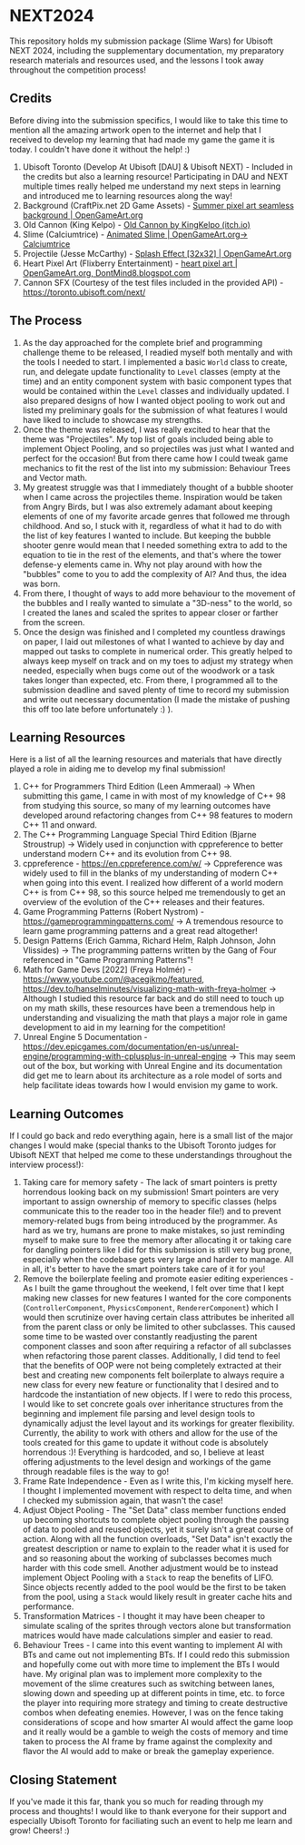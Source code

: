 # NEXT2024
This repository holds my submission package (Slime Wars) for Ubisoft NEXT 2024, including the supplementary documentation, my preparatory research materials and resources used, and the lessons I took away throughout the competition process!

## Credits
Before diving into the submission specifics, I would like to take this time to mention all the amazing artwork open to the internet and help that I received to develop my learning that had made my game the game it is today. I couldn't have done it without the help! :)

 1. Ubisoft Toronto (Develop At Ubisoft [DAU] & Ubisoft NEXT) - Included in the credits but also a learning resource! Participating in DAU and NEXT multiple times really helped me understand my next steps in learning and introduced me to learning resources along the way!
 2. Background (CraftPix.net 2D Game Assets) - [Summer pixel art seamless background | OpenGameArt.org](https://opengameart.org/content/summer-pixel-art-seamless-background)
 3. Old Cannon (King Kelpo) - [Old Cannon by KingKelpo (itch.io)](https://kingkelp.itch.io/old-cannon)
 4. Slime (Calciumtrice) - [Animated Slime | OpenGameArt.org-> Calciumtrice](https://opengameart.org/content/animated-slime)
 5. Projectile (Jesse McCarthy) - [Splash Effect [32x32] | OpenGameArt.org](https://opengameart.org/content/splash-effect-32x32)
 6. Heart Pixel Art (Flixberry Entertainment) - [heart pixel art | OpenGameArt.org, DontMind8.blogspot.com](https://opengameart.org/content/heart-pixel-art)
 7. Cannon SFX (Courtesy of the test files included in the provided API) - https://toronto.ubisoft.com/next/ 

## The Process
1. As the day approached for the complete brief and programming challenge theme to be released, I readied myself both mentally and with the tools I needed to start. I implemented a basic `World` class to create, run, and delegate update functionality to `Level` classes (empty at the time) and an entity component system with basic component types that would be contained within the `Level` classes and individually updated. I also prepared designs of how I wanted object pooling to work out and listed my preliminary goals for the submission of what features I would have liked to include to showcase my strengths.
2. Once the theme was released, I was really excited to hear that the theme was "Projectiles". My top list of goals included being able to implement Object Pooling, and so projectiles was just what I wanted and perfect for the occasion! But from there came how I could tweak game mechanics to fit the rest of the list into my submission: Behaviour Trees and Vector math.
3. My greatest struggle was that I immediately thought of a bubble shooter when I came across the projectiles theme. Inspiration would be taken from Angry Birds, but I was also extremely adamant about keeping elements of one of my favorite arcade genres that followed me through childhood. And so, I stuck with it, regardless of what it had to do with the list of key features I wanted to include. But keeping the bubble shooter genre would mean that I needed something extra to add to the equation to tie in the rest of the elements, and that's where the tower defense-y elements came in. Why not play around with how the "bubbles" come to you to add the complexity of AI? And thus, the idea was born.
4. From there, I thought of ways to add more behaviour to the movement of the bubbles and I really wanted to simulate a "3D-ness" to the world, so I created the lanes and scaled the sprites to appear closer or farther from the screen.
5. Once the design was finished and I completed my countless drawings on paper, I laid out milestones of what I wanted to achieve by day and mapped out tasks to complete in numerical order. This greatly helped to always keep myself on track and on my toes to adjust my strategy when needed, especially when bugs come out of the woodwork or a task takes longer than expected, etc. From there, I programmed all to the submission deadline and saved plenty of time to record my submission and write out necessary documentation (I made the mistake of pushing this off too late before unfortunately :) ).

## Learning Resources
Here is a list of all the learning resources and materials that have directly played a role in aiding me to develop my final submission!

1. C++ for Programmers Third Edition (Leen Ammeraal)
   -> When submitting this game, I came in with most of my knowledge of C++ 98 from studying this source, so many of my learning outcomes have developed around refactoring changes from C++ 98 features to modern C++ 11 and onward.
2. The C++ Programming Language Special Third Edition (Bjarne Stroustrup)
   -> Widely used in conjunction with cppreference to better understand modern C++ and its evolution from C++ 98.
3. cppreference - https://en.cppreference.com/w/
  -> Cppreference was widely used to fill in the blanks of my understanding of modern C++ when going into this event. I realized how different of a world modern C++ is from C++ 98, so this source helped me tremendously to get an overview of the evolution of the C++ releases and their features.
4. Game Programming Patterns (Robert Nystrom) - https://gameprogrammingpatterns.com/
   -> A tremendous resource to learn game programming patterns and a great read altogether!
5. Design Patterns (Erich Gamma, Richard Helm, Ralph Johnson, John Vlissides)
   -> The programming patterns written by the Gang of Four referenced in "Game Programming Patterns"!
7. Math for Game Devs [2022] (Freya Holmér) - https://www.youtube.com/@acegikmo/featured, https://dev.to/hanselminutes/visualizing-math-with-freya-holmer
   -> Although I studied this resource far back and do still need to touch up on my math skills, these resources have been a tremendous help in understanding and visualizing the math that plays a major role in game development to aid in my learning for the competition!
8. Unreal Engine 5 Documentation - https://dev.epicgames.com/documentation/en-us/unreal-engine/programming-with-cplusplus-in-unreal-engine
   -> This may seem out of the box, but working with Unreal Engine and its documentation did get me to learn about its architecture as a role model of sorts and help facilitate ideas towards how I would envision my game to work.

## Learning Outcomes
If I could go back and redo everything again, here is a small list of the major changes I would make (special thanks to the Ubisoft Toronto judges for Ubisoft NEXT that helped me come to these understandings throughout the interview process!):

1. Taking care for memory safety - The lack of smart pointers is pretty horrendous looking back on my submission! Smart pointers are very important to assign ownership of memory to specific classes (helps communicate this to the reader too in the header file!) and to prevent memory-related bugs from being introduced by the programmer. As hard as we try, humans are prone to make mistakes, so just reminding myself to make sure to free the memory after allocating it or taking care for dangling pointers like I did for this submission is still very bug prone, especially when the codebase gets very large and harder to manage. All in all, it's better to have the smart pointers take care of it for you!
2. Remove the boilerplate feeling and promote easier editing experiences - As I built the game throughout the weekend, I felt over time that I kept making new classes for new features I wanted for the core components (`ControllerComponent`, `PhysicsComponent`, `RendererComponent`) which I would then scrutinize over having certain class attributes be inherited all from the parent class or only be limited to other subclasses. This caused some time to be wasted over constantly readjusting the parent component classes and soon after requiring a refactor of all subclasses when refactoring those parent classes. Additionally, I did tend to feel that the benefits of OOP were not being completely extracted at their best and creating new components felt boilerplate to always require a new class for every new feature or functionality that I desired and to hardcode the instantiation of new objects. If I were to redo this process, I would like to set concrete goals over inheritance structures from the beginning and implement file parsing and level design tools to dynamically adjust the level layout and its workings for greater flexibility. Currently, the ability to work with others and allow for the use of the tools created for this game to update it without code is absolutely horrendous :)! Everything is hardcoded, and so, I believe at least offering adjustments to the level design and workings of the game through readable files is the way to go!
3. Frame Rate Independence - Even as I write this, I'm kicking myself here. I thought I implemented movement with respect to delta time, and when I checked my submission again, that wasn't the case!
4. Adjust Object Pooling - The "Set Data" class member functions ended up becoming shortcuts to complete object pooling through the passing of data to pooled and reused objects, yet it surely isn't a great course of action. Along with all the function overloads, "Set Data" isn't exactly the greatest description or name to explain to the reader what it is used for and so reasoning about the working of subclasses becomes much harder with this code smell. Another adjustment would be to instead implement Object Pooling with a `Stack` to reap the benefits of LIFO. Since objects recently added to the pool would be the first to be taken from the pool, using a `Stack` would likely result in greater cache hits and performance.
5. Transformation Matrices - I thought it may have been cheaper to simulate scaling of the sprites through vectors alone but transformation matrices would have made calculations simpler and easier to read.
6. Behaviour Trees - I came into this event wanting to implement AI with BTs and came out not implementing BTs. If I could redo this submission and hopefully come out with more time to implement the BTs I would have. My original plan was to implement more complexity to the movement of the slime creatures such as switching between lanes, slowing down and speeding up at different points in time, etc. to force the player into requiring more strategy and timing to create destructive combos when defeating enemies. However, I was on the fence taking considerations of scope and how smarter AI would affect the game loop and it really would be a gamble to weigh the costs of memory and time taken to process the AI frame by frame against the complexity and flavor the AI would add to make or break the gameplay experience.

## Closing Statement
If you've made it this far, thank you so much for reading through my process and thoughts! I would like to thank everyone for their support and especially Ubisoft Toronto for faciliating such an event to help me learn and grow! 
Cheers! :)
